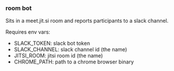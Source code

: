 ### room bot

Sits in a meet.jit.si room and reports participants to a slack channel.

Requires env vars:
* SLACK_TOKEN: slack bot token
* SLACK_CHANNEL: slack channel id (the name)
* JITSI_ROOM: jitsi room id (the name)
* CHROME_PATH: path to a chrome browser binary
